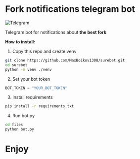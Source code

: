 # Fork notifications telegram bot
![Telegram](https://pngicon.ru/file/uploads/telegram-128x128.png)

Telegram bot for notifications about **the best fork**

**How to install:**
1) Copy this repo and create venv
```sh
git clone https://github.com/MaxBoikov1308/surebet.git
cd surebet
python -m venv ./venv
```
2) Set your bot token
```python
BOT_TOKEN = "YOUR_BOT_TOKEN"
```
3) Install requirements
```sh
pip install -r requirements.txt
```
4) Run bot.py
```sh
cd files
python bot.py
```

# Enjoy